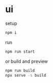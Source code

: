# ui

setup

```sh
npm i
```

run

```sh
npm run start
```

or build and preview

```sh
npm run build
npx serve -s build
```
